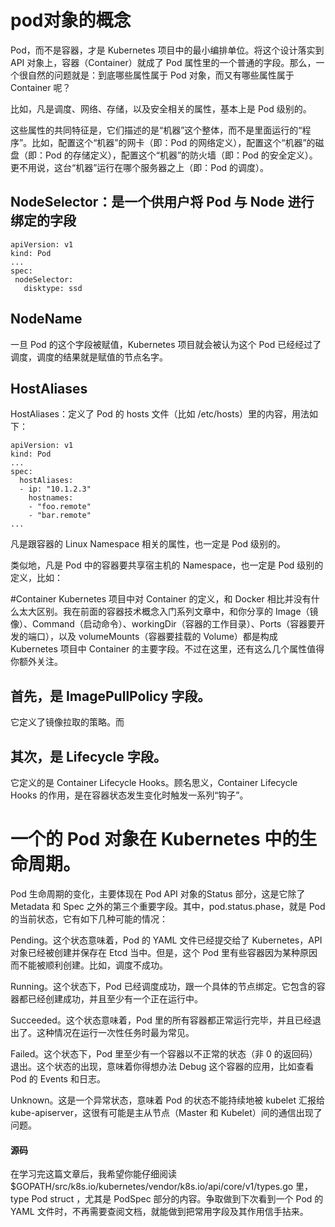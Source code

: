 # pod对象的概念
Pod，而不是容器，才是 Kubernetes 项目中的最小编排单位。将这个设计落实到 API 对象上，容器（Container）就成了 Pod 属性里的一个普通的字段。那么，一个很自然的问题就是：到底哪些属性属于 Pod 对象，而又有哪些属性属于 Container 呢？

比如，凡是调度、网络、存储，以及安全相关的属性，基本上是 Pod 级别的。

这些属性的共同特征是，它们描述的是“机器”这个整体，而不是里面运行的“程序”。比如，配置这个“机器”的网卡（即：Pod 的网络定义），配置这个“机器”的磁盘（即：Pod 的存储定义），配置这个“机器”的防火墙（即：Pod 的安全定义）。更不用说，这台“机器”运行在哪个服务器之上（即：Pod 的调度）。

##  NodeSelector：是一个供用户将 Pod 与 Node 进行绑定的字段

```
apiVersion: v1
kind: Pod
...
spec:
 nodeSelector:
   disktype: ssd
```

## NodeName
一旦 Pod 的这个字段被赋值，Kubernetes 项目就会被认为这个 Pod 已经经过了调度，调度的结果就是赋值的节点名字。

## HostAliases
HostAliases：定义了 Pod 的 hosts 文件（比如 /etc/hosts）里的内容，用法如下：

```
apiVersion: v1
kind: Pod
...
spec:
  hostAliases:
  - ip: "10.1.2.3"
    hostnames:
    - "foo.remote"
    - "bar.remote"
...
```
凡是跟容器的 Linux Namespace 相关的属性，也一定是 Pod 级别的。

类似地，凡是 Pod 中的容器要共享宿主机的 Namespace，也一定是 Pod 级别的定义，比如：

#Container
Kubernetes 项目中对 Container 的定义，和 Docker 相比并没有什么太大区别。我在前面的容器技术概念入门系列文章中，和你分享的 Image（镜像）、Command（启动命令）、workingDir（容器的工作目录）、Ports（容器要开发的端口），以及 volumeMounts（容器要挂载的 Volume）都是构成 Kubernetes 项目中 Container 的主要字段。不过在这里，还有这么几个属性值得你额外关注。

## 首先，是 ImagePullPolicy 字段。
它定义了镜像拉取的策略。而

## 其次，是 Lifecycle 字段。
它定义的是 Container Lifecycle Hooks。顾名思义，Container Lifecycle Hooks 的作用，是在容器状态发生变化时触发一系列“钩子”。


# 一个的 Pod 对象在 Kubernetes 中的生命周期。

Pod 生命周期的变化，主要体现在 Pod API 对象的Status 部分，这是它除了 Metadata 和 Spec 之外的第三个重要字段。其中，pod.status.phase，就是 Pod 的当前状态，它有如下几种可能的情况：

Pending。这个状态意味着，Pod 的 YAML 文件已经提交给了 Kubernetes，API 对象已经被创建并保存在 Etcd 当中。但是，这个 Pod 里有些容器因为某种原因而不能被顺利创建。比如，调度不成功。

Running。这个状态下，Pod 已经调度成功，跟一个具体的节点绑定。它包含的容器都已经创建成功，并且至少有一个正在运行中。

Succeeded。这个状态意味着，Pod 里的所有容器都正常运行完毕，并且已经退出了。这种情况在运行一次性任务时最为常见。

Failed。这个状态下，Pod 里至少有一个容器以不正常的状态（非 0 的返回码）退出。这个状态的出现，意味着你得想办法 Debug 这个容器的应用，比如查看 Pod 的 Events 和日志。

Unknown。这是一个异常状态，意味着 Pod 的状态不能持续地被 kubelet 汇报给 kube-apiserver，这很有可能是主从节点（Master 和 Kubelet）间的通信出现了问题。


#### 源码
在学习完这篇文章后，我希望你能仔细阅读 $GOPATH/src/k8s.io/kubernetes/vendor/k8s.io/api/core/v1/types.go 里，type Pod struct ，尤其是 PodSpec 部分的内容。争取做到下次看到一个 Pod 的 YAML 文件时，不再需要查阅文档，就能做到把常用字段及其作用信手拈来。

